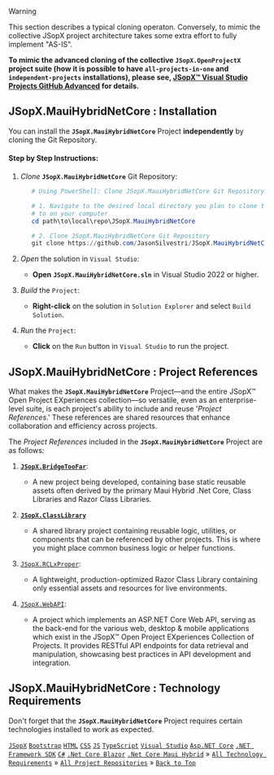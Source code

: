 ﻿﻿

> [!WARNING]
> This section describes a typical cloning operaton. Conversely, to mimic the collective JSopX project architecture takes some extra effort to fully implement "AS-IS".
> 
> **To mimic the advanced cloning of the collective `JSopX.OpenProjectX` project suite (how it is possible to have `all-projects-in-one` and `independent-projects` installations), please see, [JSopX™ Visual Studio Projects GitHub Advanced](https://github.com/JasonSilvestri/JSopX.BridgeTooFar/blob/master/JSopX.BridgeTooFar/Docs/JSopX/Master/Introduction/JSopxProjectsGitHubAdvanced.md) for details.**
>



## JSopX.MauiHybridNetCore : Installation

You can install the **`JSopX.MauiHybridNetCore`** Project **independently** by cloning the Git Repository.

#### Step by Step Instructions:

1. _Clone_ **`JSopX.MauiHybridNetCore`** Git Repository:
    ```powershell
       # Using PowerShell: Clone JSopX.MauiHybridNetCore Git Repository
    
       # 1. Navigate to the desired local directory you plan to clone the repository
       # to on your computer
       cd path\to\local\repo\JSopX.MauiHybridNetCore
    
       # 2. Clone JSopX.MauiHybridNetCore Git Repository       
       git clone https://github.com/JasonSilvestri/JSopX.MauiHybridNetCore.git
    ```
    
2. _Open_ the solution in `Visual Studio`:

    - **Open** **`JSopX.MauiHybridNetCore.sln`** in Visual Studio 2022 or higher.

3. _Build_ the `Project`:

    - **Right-click** on the solution in `Solution Explorer` and select `Build Solution`.
      
4. _Run_ the `Project`:

    - **Click** on the `Run` button in `Visual Studio` to run the project.


## JSopX.MauiHybridNetCore : Project References

What makes the **`JSopX.MauiHybridNetCore`** Project—and the entire JSopX™ Open Project EXperiences collection—so versatile, even as an enterprise-level suite, is each project's ability to include and reuse '_Project References_.' These references are shared resources that enhance collaboration and efficiency across projects.

The _Project References_ included in the **`JSopX.MauiHybridNetCore`** Project are as follows:

1. **[`JSopX.BridgeTooFar`](https://github.com/JasonSilvestri/JSopX.BridgeTooFar/tree/master/JSopX.BridgeTooFar/Docs/jsopx.BridgeTooFar/Master/p1/v1/)**: 
    - A new project being developed, containing base static reusable assets often derived by the primary Maui Hybrid .Net Core, Class Libraries and Razor Class Libraries.
   

2. **[`JSopX.ClassLibrary`](https://github.com/JasonSilvestri/JSopX.BridgeTooFar/tree/master/JSopX.BridgeTooFar/Docs/jsopx.ClassLibrary/Master/p1/v1/)**
    - A shared library project containing reusable logic, utilities, or components that can be referenced by other projects. This is where you might place common business logic or helper functions.

    
3. [`JSopX.RCLxProper`](https://github.com/JasonSilvestri/JSopX.BridgeTooFar/tree/master/JSopX.BridgeTooFar/Docs/jsopx.RCLxProper/Master/p1/v1/):
    - A lightweight, production-optimized Razor Class Library containing only essential assets and resources for live environments.
    

4. [`JSopX.WebAPI`](https://github.com/JasonSilvestri/JSopX.BridgeTooFar/tree/master/JSopX.BridgeTooFar/Docs/jsopx.WebAPI/Master/p1/v1/):
    - A project which implements an ASP.NET Core Web API, serving as the back-end for the various web, desktop & mobile applications which exist in the JSopX™ Open Project EXperiences Collection of Projects. It provides RESTful API endpoints for data retrieval and manipulation, showcasing best practices in API development and integration.
 
## JSopX.MauiHybridNetCore : Technology Requirements

Don't forget that the **`JSopX.MauiHybridNetCore`** Project requires certain technologies installed to work as expected.


[`JSopX`](https://github.com/JasonSilvestri/JSopX.OpenProjectX) [`Bootstrap`](https://github.com/JasonSilvestri/JSopX.BridgeTooFar/tree/master/JSopX.BridgeTooFar/Docs/jsopx.MauiHybridNetCore/Master/p1/v1/Technologies/CommonTechnologiesIncluded.md) [`HTML`](https://github.com/JasonSilvestri/JSopX.BridgeTooFar/tree/master/JSopX.BridgeTooFar/Docs/jsopx.MauiHybridNetCore/Master/p1/v1/Technologies/CommonTechnologiesIncluded.md) [`CSS`](https://github.com/JasonSilvestri/JSopX.BridgeTooFar/tree/master/JSopX.BridgeTooFar/Docs/jsopx.MauiHybridNetCore/Master/p1/v1/Technologies/CommonTechnologiesIncluded.md) [`JS`](https://github.com/JasonSilvestri/JSopX.BridgeTooFar/tree/master/JSopX.BridgeTooFar/Docs/jsopx.MauiHybridNetCore/Master/p1/v1/Technologies/CommonTechnologiesIncluded.md) [`TypeScript`](https://github.com/JasonSilvestri/JSopX.BridgeTooFar/tree/master/JSopX.BridgeTooFar/Docs/jsopx.MauiHybridNetCore/Master/p1/v1/Technologies/CommonTechnologiesIncluded.md) [`Visual Studio`](https://github.com/JasonSilvestri/JSopX.BridgeTooFar/tree/master/JSopX.BridgeTooFar/Docs/jsopx.MauiHybridNetCore/Master/p1/v1/Technologies/VisualStudios.md) [`Asp.NET Core`](https://github.com/JasonSilvestri/JSopX.BridgeTooFar/tree/master/JSopX.BridgeTooFar/Docs/jsopx.MauiHybridNetCore/Master/p1/v1/Technologies/AspNetCore.md) [`.NET Framework SDK`](https://github.com/JasonSilvestri/JSopX.BridgeTooFar/tree/master/JSopX.BridgeTooFar/Docs/jsopx.MauiHybridNetCore/Master/p1/v1/Technologies/NetFrameworkSdk.md) [`C#`](https://github.com/JasonSilvestri/JSopX.BridgeTooFar/tree/master/JSopX.BridgeTooFar/Docs/jsopx.MauiHybridNetCore/Master/p1/v1/Technologies/AspNetCore.md) [`.Net Core Blazor`](https://github.com/JasonSilvestri/JSopX.BridgeTooFar/tree/master/JSopX.BridgeTooFar/Docs/jsopx.MauiHybridNetCore/Master/p1/v1/Technologies/NetCoreBlazor.md)  [`.Net Core Maui Hybrid`](https://github.com/JasonSilvestri/JSopX.BridgeTooFar/tree/master/JSopX.BridgeTooFar/Docs/jsopx.MauiHybridNetCore/Master/p1/v1/Technologies/NetCoreMauiHybrid.md)  » 
[`All Technology Requirements`](https://github.com/JasonSilvestri/JSopX.BridgeTooFar/tree/master/JSopX.BridgeTooFar/Docs/jsopx.MauiHybridNetCore/Master/p1/v1/Technologies.md)  »  [`All Project Repositories`](https://github.com/JasonSilvestri/JSopX.OpenProjectX)  »  [`Back to Top`](#table-of-contents)